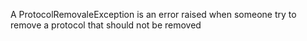 A ProtocolRemovaleException is an error raised when someone try to remove a protocol that should not be removed